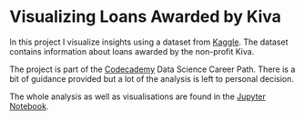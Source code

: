 # Visualizing Loans Awarded by Kiva

In this project I visualize insights using a dataset from [Kaggle](https://www.kaggle.com/datasets/fkosmowski/kivadhsv1). The dataset contains information about loans awarded by the non-profit Kiva.

The project is part of the [Codecademy](https://www.codecademy.com/catalog) Data Science Career Path. There is a bit of guidance provided but a lot of the analysis is left to personal decision.

The whole analysis as well as visualisations are found in the [Jupyter Notebook](kiva_project.ipynb).
